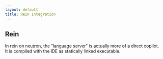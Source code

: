 ```yaml
---
layout: default
title: Rein Integration
---
```


## Rein

In rein on neutron, the "language server" is actually more of a direct copilot. It is compiled with the IDE as statically linked executable.
